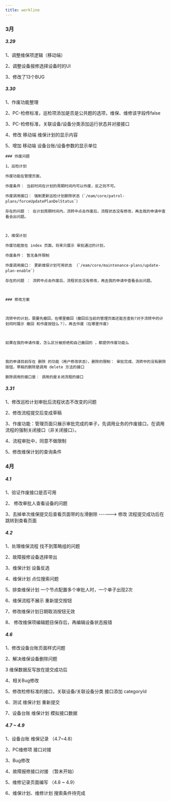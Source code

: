 ```yaml
---
title: workline
---
```


### 3月

##### 3.29

1、调整维保项逻辑（移动端）

2、调整设备报修选择设备时的UI

3、修改了13个BUG

##### 3.30

1、作废功能整理

2、PC-检修标准，巡检项添加是否是公共题的选项，维保、维修该字段传false

3、PC-检修标准，关联设备/设备分类添加运行状态并对接接口

4、修改 移动端 维保计划的显示内容

5、增加 移动端 设备台账/设备参数的显示单位

```
### 作废问题

1、巡检计划

作废功能在管理页面，

作废条件： 当前时间在计划的周期时间内可以作废，反之则不可。

作废调用接口： 强制更新巡检计划删除状态（`/eam/core/patrol-plans/forceUpdatePlanDelStatus`）

存在的问题 ： 在计划周期时间内，流转中点击作废后，流程状态没有修改，再去我的申请中查看会出问题。



2、维保计划

作废功能放在 index 页面，将来只展示 审批通过的计划，

作废条件： 暂无条件限制

作废调用接口： 更新维保计划可用状态 （`/eam/core/maintenance-plans/update-plan-enable`）

存在的问题 ： 流转中点击作废后，流程状态没有修改，再去我的申请中查看会出问题。



### 修改方案



流转中的计划，需要先撤回，在哪里撤回（撤回后当前的管理页面还能否查到?对于流转中的计划同时展示 撤回 和作废按钮么？），再去作废（在哪里作废)



如果在我的申请作废，怎么区分被拒绝和自己撤回的 ，都提供作废功能么



我的申请目前存在 删除 的功能（用户修改状态），删除的限制： 审批完成、流转中的没有删除按钮，草稿的删除是调用 delete 方法的接口

删除调用的接口是： 调用的是关闭流程的接口

```

##### 3.31

1、修改巡检计划审批后流程状态不改变的问题

2、修改流程提交后变成草稿

3、作废功能：管理页面只展示审批完成的单子，先调用业务的作废接口，在调用流程的强制关闭接口（非关闭接口）。

4、流程审批中，同意不做限制

5、修改维保计划的查询条件


### 4月
##### 4.1

1、验证作废接口是否可用

2、 修改审批人查看设备的问题

3、去掉单次维保提交后查看页面带的左滑删除  ------> 修改 流程提交成功后在跳转到查看页面


##### 4.2

1、处理维保流程 找不到策略组的问题

2、故障报修设备选择带出

3、维保计划 设备反选

4、维保计划 点位搜索问题

5、排查维保计划 一个节点配置多个审批人时，一个单子出现2次

6、维保流程不展示 重新提交按钮

7、修改维保计划日期取消按钮无效

8、 修改维保项编辑题目保存后，再编辑设备状态报错 


##### 4.6

1、修改设备台账页面样式问题

2、解决维保设备删除问题

3 维保数据反写放在提交成功后

4、相关Bug修改

5、修改检修标准的接口，关联设备/关联设备分类 接口添加 categoryId 

6、测试 维保计划 重新提交

7、设备台账 维保计划 模拟接口数据


##### 4.7 ~ 4.9

1、设备台账 维保记录 （4.7~4.8）

2、PC维修项 接口对接

3、Bug修改

4、故障报修接口对接 （暂未开始）

5、维修记录页面编写 （4.8 ~ 4.9）

6、维保计划、维修计划 搜索条件待完成



